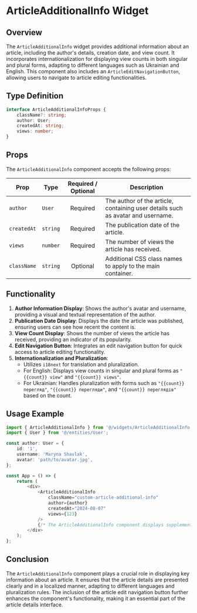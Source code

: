# ArticleAdditionalInfo Widget

## Overview
The `ArticleAdditionalInfo` widget provides additional information about an article, including the author's details, creation date, and view count. It incorporates internationalization for displaying view counts in both singular and plural forms, adapting to different languages such as Ukrainian and English. 
This component also includes an `ArticleEditNavigationButton`, allowing users to navigate to article editing functionalities.

##  Type Definition
```typescript
interface ArticleAdditionalInfoProps {
    className?: string;
    author: User;
    createdAt: string;
    views: number;
}
```

## Props
The `ArticleAdditionalInfo` component accepts the following props:

| Prop         | Type     |          Required / Optional          | Description                                                                 |
|--------------|----------|:-------------------------------------:|-----------------------------------------------------------------------------|
| `author`  | `User`   |               Required                | The author of the article, containing user details such as avatar and username.                          |
| `createdAt`  | `string` |               Required                | The publication date of the article.                          |
| `views`  | `number` |               Required                | The number of views the article has received.                        |
| `className`  | `string` |               Optional                | Additional CSS class names to apply to the main container.                       |


## Functionality
1. **Author Information Display**: Shows the author's avatar and username, providing a visual and textual representation of the author.
2. **Publication Date Display**: Displays the date the article was published, ensuring users can see how recent the content is.
3. **View Count Display**: Shows the number of views the article has received, providing an indicator of its popularity.
4. **Edit Navigation Button**: Integrates an edit navigation button for quick access to article editing functionality.
5. **Internationalization and Pluralization**:
   - Utilizes `i18next` for translation and pluralization.
   - For English: Displays view counts in singular and plural forms as `"{{count}} view"` and `"{{count}} views"`.
   - For Ukrainian: Handles pluralization with forms such as `"{{count}} перегляд"`, `"{{count}} перегляди"`, and `"{{count}} переглядів"` based on the count.

## Usage Example
```typescript jsx
import { ArticleAdditionalInfo } from '@/widgets/ArticleAdditionalInfo';
import { User } from '@/entities/User';

const author: User = {
    id: '1',
    username: 'Maryna Shavlak',
    avatar: 'path/to/avatar.jpg',
};

const App = () => {
    return (
        <div>
            <ArticleAdditionalInfo
                className="custom-article-additional-info"
                author={author}
                createdAt="2024-08-07"
                views={123}
            />
            {/* The ArticleAdditionalInfo component displays supplementary information about the article */}
        </div>
    );
};
```

## Conclusion
The `ArticleAdditionalInfo` component plays a crucial role in displaying key information about an article. It ensures that the article details are presented clearly and in a localized manner, adapting to different languages and pluralization rules. The inclusion of the article edit navigation button further enhances the component's functionality, making it an essential part of the article details interface.
